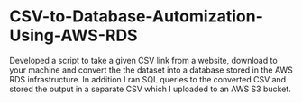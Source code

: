 # CSV-to-Database-Automization-Using-AWS-RDS
Developed a script to take a given CSV link from a website, download to your machine and convert the the dataset into a database stored in the AWS RDS infrastructure. In addition I ran SQL queries to the converted CSV and stored the output in a separate CSV which I uploaded to an AWS S3 bucket.
